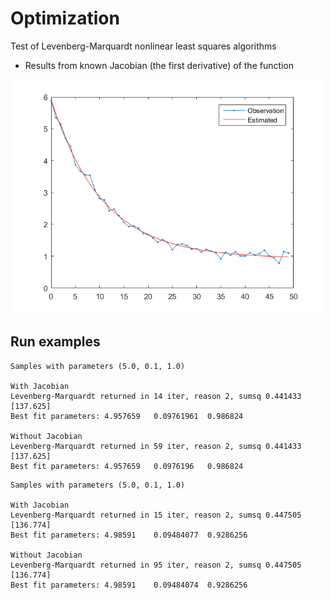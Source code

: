 # Optimization

Test of Levenberg-Marquardt nonlinear least squares algorithms

* Results from known Jacobian (the first derivative) of the function
<img width=500px src='levmarTest/out/figure1.png' />

## Run examples
```
Samples with parameters (5.0, 0.1, 1.0)

With Jacobian
Levenberg-Marquardt returned in 14 iter, reason 2, sumsq 0.441433 [137.625]
Best fit parameters: 4.957659	0.09761961	0.986824

Without Jacobian
Levenberg-Marquardt returned in 59 iter, reason 2, sumsq 0.441433 [137.625]
Best fit parameters: 4.957659	0.0976196	0.986824

```

```
Samples with parameters (5.0, 0.1, 1.0)

With Jacobian
Levenberg-Marquardt returned in 15 iter, reason 2, sumsq 0.447505 [136.774]
Best fit parameters: 4.98591	0.09484077	0.9286256

Without Jacobian
Levenberg-Marquardt returned in 95 iter, reason 2, sumsq 0.447505 [136.774]
Best fit parameters: 4.98591	0.09484074	0.9286256
```
